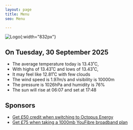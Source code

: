 ```yaml
---
layout: page
title: Menu
seo: Menu

---
```


![Logo](/images/logo.jpg){:width="832px"}

<!-- weather_marker starts -->
## On Tuesday, 30 September 2025

- The average temperature today is 13.43˚C,
- With highs of 13.43˚C and lows of 13.43˚C,
- It may feel like 12.81˚C with few clouds
- The wind speed is 1.97m/s and visibility is 10000m
- The pressure is 1026hPa and humidity is 76%
- The sun will rise at 06:07 and set at 17:48

<!-- weather_marker ends -->

## Sponsors

- [Get £50 credit when switching to Octopus Energy](https://bit.ly/3oD1nnS)
- [Get £75 when taking a 1000mb YouFibre broadband plan](https://aklam.io/91zWhU?)

